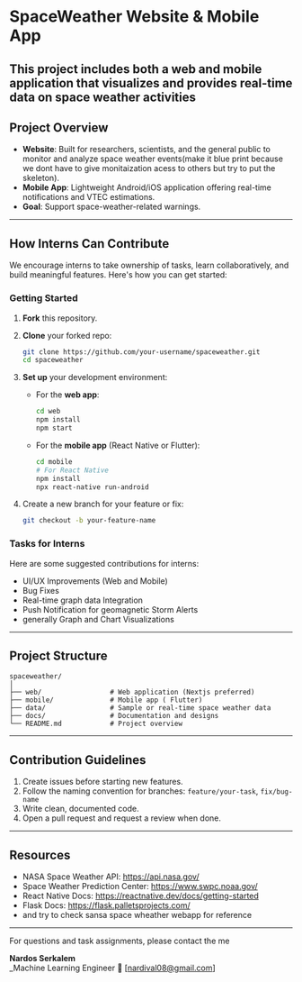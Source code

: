 #  SpaceWeather Website & Mobile App

 This project includes both a web and mobile application that visualizes and provides real-time data on space weather activities 
---

##  Project Overview

- **Website**: Built for researchers, scientists, and the general public to monitor and analyze space weather events(make it blue print because we dont have to give monitaization acess to others but try to put the skeleton).
- **Mobile App**: Lightweight Android/iOS application offering real-time notifications and VTEC estimations.
- **Goal**: Support space-weather-related warnings.

---

##  How Interns Can Contribute

We encourage interns to take ownership of tasks, learn collaboratively, and build meaningful features. Here's how you can get started:

###  Getting Started

1. **Fork** this repository.
2. **Clone** your forked repo:
   ```bash
   git clone https://github.com/your-username/spaceweather.git
   cd spaceweather
   ```

3. **Set up** your development environment:
   - For the **web app**:
     ```bash
     cd web
     npm install
     npm start
     ```
   - For the **mobile app** (React Native or Flutter):
     ```bash
     cd mobile
     # For React Native
     npm install
     npx react-native run-android
     ```

4. Create a new branch for your feature or fix:
   ```bash
   git checkout -b your-feature-name
   ```

###  Tasks for Interns

Here are some suggested contributions for interns:

-  UI/UX Improvements (Web and Mobile)
-  Bug Fixes
-  Real-time graph data Integration
-  Push Notification for geomagnetic Storm Alerts
- generally Graph and Chart Visualizations

---

## Project Structure

```
spaceweather/
│
├── web/                 # Web application (Nextjs preferred)
├── mobile/              # Mobile app ( Flutter)
├── data/                # Sample or real-time space weather data
├── docs/                # Documentation and designs
└── README.md            # Project overview
```

---

##  Contribution Guidelines

1. Create issues before starting new features.
2. Follow the naming convention for branches: `feature/your-task`, `fix/bug-name`
3. Write clean, documented code.
4. Open a pull request and request a review when done.

---

## Resources

- NASA Space Weather API: https://api.nasa.gov/
- Space Weather Prediction Center: https://www.swpc.noaa.gov/
- React Native Docs: https://reactnative.dev/docs/getting-started
- Flask Docs: https://flask.palletsprojects.com/
- and try to check sansa space wheather webapp for reference

---
For questions and task assignments, please contact the me

**Nardos Serkalem**  
_Machine Learning Engineer 
📧 [nardival08@gmail.com]  



